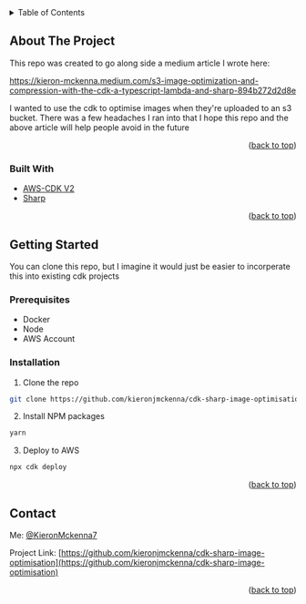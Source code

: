 <div id="top"></div>
<!-- PROJECT SHIELDS -->
<!--
*** I'm using markdown "reference style" links for readability.
*** Reference links are enclosed in brackets [ ] instead of parentheses ( ).
*** See the bottom of this document for the declaration of the reference variables
*** for contributors-url, forks-url, etc. This is an optional, concise syntax you may use.
*** https://www.markdownguide.org/basic-syntax/#reference-style-links
-->
<!--
[![Contributors][contributors-shield]][contributors-url]
[![Forks][forks-shield]][forks-url]
[![Stargazers][stars-shield]][stars-url]
[![Issues][issues-shield]][issues-url]
[![MIT License][license-shield]][license-url]
[![LinkedIn][linkedin-shield]][linkedin-url] -->

<!-- PROJECT LOGO -->
<!-- <br />
<div align="center">
  <a href="https://github.com/othneildrew/Best-README-Template">
    <img src="images/logo.png" alt="Logo" width="80" height="80">
  </a>

  <h3 align="center">Best-README-Template</h3>

  <p align="center">
    An awesome README template to jumpstart your projects!
    <br />
    <a href="https://github.com/othneildrew/Best-README-Template"><strong>Explore the docs »</strong></a>
    <br />
    <br />
    <a href="https://github.com/othneildrew/Best-README-Template">View Demo</a>
    ·
    <a href="https://github.com/othneildrew/Best-README-Template/issues">Report Bug</a>
    ·
    <a href="https://github.com/othneildrew/Best-README-Template/issues">Request Feature</a>
  </p>
</div> -->

<!-- TABLE OF CONTENTS -->
<details>
  <summary>Table of Contents</summary>
  <ol>
    <li>
      <a href="#about-the-project">About The Project</a>
      <ul>
        <li><a href="#built-with">Built With</a></li>
      </ul>
    </li>
    <li>
      <a href="#getting-started">Getting Started</a>
      <ul>
        <li><a href="#prerequisites">Prerequisites</a></li>
        <li><a href="#installation">Installation</a></li>
      </ul>
    </li>
  </ol>
</details>

<!-- ABOUT THE PROJECT -->

## About The Project

This repo was created to go along side a medium article I wrote here:

https://kieron-mckenna.medium.com/s3-image-optimization-and-compression-with-the-cdk-a-typescript-lambda-and-sharp-894b272d2d8e

I wanted to use the cdk to optimise images when they're uploaded to an s3 bucket. There was a few headaches I ran into that I hope this repo and the above article will help people avoid in the future

<p align="right">(<a href="#top">back to top</a>)</p>

### Built With

- [AWS-CDK V2](https://docs.aws.amazon.com/cdk/api/v2/docs/aws-construct-library.html)
- [Sharp](https://sharp.pixelplumbing.com/)

<p align="right">(<a href="#top">back to top</a>)</p>

<!-- GETTING STARTED -->

## Getting Started

You can clone this repo, but I imagine it would just be easier to incorperate this into existing cdk projects

### Prerequisites

- Docker
- Node
- AWS Account

### Installation

1. Clone the repo

```sh
git clone https://github.com/kieronjmckenna/cdk-sharp-image-optimisation.git
```

2. Install NPM packages

```sh
yarn
```

3. Deploy to AWS

```sh
npx cdk deploy
```

<p align="right">(<a href="#top">back to top</a>)</p>

## Contact

Me: [@KieronMckenna7](https://twitter.com/KieronMckenna7)

Project Link: [https://github.com/kieronjmckenna/cdk-sharp-image-optimisation](https://github.com/kieronjmckenna/cdk-sharp-image-optimisation)

<p align="right">(<a href="#top">back to top</a>)</p>
